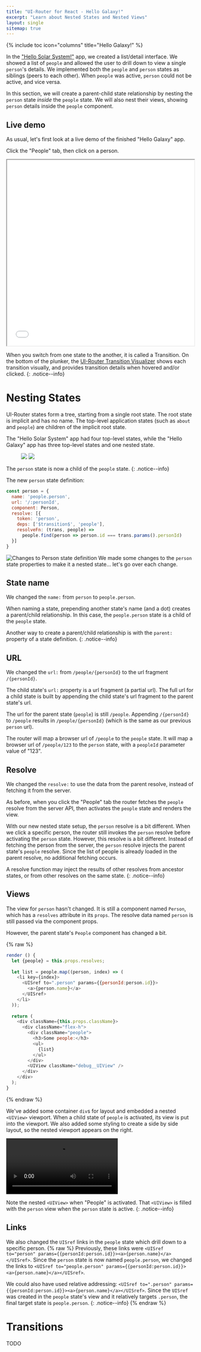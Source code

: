 ```yaml
---
title: "UI-Router for React - Hello Galaxy!"
excerpt: "Learn about Nested States and Nested Views"
layout: single
sitemap: true
---
```

{% include toc icon="columns" title="Hello Galaxy!" %}

In the ["Hello Solar System!"](hellosolarsystem) app, we created a list/detail interface.
We showed a list of `people` and allowed the user to drill down to view a single `person`'s details.
We implemented both the `people` and `person` states as siblings (peers to each other).
When `people` was active, `person` could not be active, and vice versa.

In this section, we will create a parent-child state relationship by nesting the `person` state _inside_ the `people` state.
We will also nest their views, showing `person` details inside the `people` component.

## Live demo

As usual, let's first look at a live demo of the finished "Hello Galaxy" app.

Click the "People" tab, then click on a person.

<iframe style="width: 100%; height: 500px;"
  src="//embed.plnkr.co/NfIhgwegG7YF0kfbBewj/?show=preview"
  frameborder="1" allowfullscren="allowfullscren"></iframe>

When you switch from one state to the another, it is called a Transition.
On the bottom of the plunker, the [UI-Router Transition Visualizer](https://github.com/ui-router/visualizer)
shows each transition visually, and provides transition details when hovered and/or clicked.
{: .notice--info}

# Nesting States

UI-Router states form a tree, starting from a single root state.
The root state is implicit and has no name.
The top-level application states (such as `about` and `people`) are children of the implicit root state.

The "Hello Solar System" app had four top-level states, while the
"Hello Galaxy" app has three top-level states and one nested state.

<figure class="half">
    <img src="/assets/tutorial/hellosolarsystem.png">
    <img src="/assets/tutorial/hellogalaxy.png">
</figure>

The `person` state is now a child of the `people` state.
{: .notice--info}

The new `person` state definition:

```js
const person = {
  name: 'people.person',
  url: '/:personId',
  component: Person,
  resolve: [{
    token: 'person',
    deps: ['$transition$', 'people'],
    resolveFn: (trans, people) =>
      people.find(person => person.id === trans.params().personId)
  }]
}
```



![Changes to Person state definition](/assets/tutorial/ss-to-galaxy-diff-react.png)
We made some changes to the `person` state properties to make it a nested state... let's go over each change.



## State name

We changed the `name:` from `person` to `people.person`.

When naming a state, prepending another state's name (and a dot) creates a parent/child relationship.
In this case, the `people.person` state is a child of the `people` state.

Another way to create a parent/child relationship is with the `parent:` property of a state definition.
{: .notice--info}

## URL

We changed the `url:` from `/people/{personId}` to the url fragment `/{personId}`.

The child state's `url:` property is a url fragment (a partial url).
The full url for a child state is built by appending the child state's url fragment to the parent state's url.

The url for the parent state (`people`) is still `/people`.
Appending `/{personId}` to `/people` results in `/people/{personId}` (which is the same as our previous `person` url).

The router will map a browser url of `/people` to the `people` state.
It will map a browser url of `/people/123` to the `person` state, with a `peopleId` parameter value of "123".

## Resolve

We changed the `resolve:` to use the data from the parent resolve, instead of fetching it from the server.

As before, when you click the "People" tab the router fetches the `people` resolve from the server API,
then activates the `people` state and renders the view.

With our new nested state setup, the `person` resolve is a bit different.
When we click a specific person, the router still invokes the `person` resolve before activating the `person` state.
However, this resolve is a bit different.
Instead of fetching the person from the server, the `person` resolve injects the parent state's `people` resolve.
Since the list of people is already loaded in the parent resolve, no additional fetching occurs.

A resolve function may inject the results of other resolves from ancestor states, or from other resolves on the same state.
{: .notice--info}


## Views

The view for `person` hasn't changed.
It is still a component named `Person`, which has a `resolves` attribute in its `props`.
The resolve data named `person` is still passed via the component props.

However, the parent state's `People` component has changed a bit.

{% raw %}
```js
render () {
  let {people} = this.props.resolves;
  
  let list = people.map((person, index) => (
    <li key={index}>
      <UISref to=".person" params={{personId:person.id}}>
        <a>{person.name}</a>
      </UISref>
    </li>
  ));
  
  return (
    <div className={this.props.className}>
      <div className="flex-h">
        <div className="people">
          <h3>Some people:</h3>
          <ul>
            {list}
          </ul>
        </div>
        <UIView className="debug__UIView" />
      </div>
    </div>
  );
}
```
{% endraw %}

We've added some container `div`s for layout and embedded a nested `<UIView>` viewport.
When a child state of `people` is activated, its view is put into the viewport.
We also added some styling to create a side by side layout, so the nested viewport appears on the right.


<video controls="controls" autoplay loop>
  <source src="/assets/tutorial/nested view.mov.mp4" type="video/mp4">
  <source src="/assets/tutorial/nested view.mov.webm" type="video/webm">
</video>

Note the nested `<UIView>` when "People" is activated.
That `<UIView>` is filled with the `person` view when the `person` state is active.
{: .notice--info}

## Links

We also changed the `UISref` links in the `people` state which drill down to a specific person.
{% raw %}
Previously, these links were `<UISref to="person" params={{personId:person.id}}><a>{person.name}</a></UISref>`.
Since the `person` state is now named `people.person`, we changed the links to `<UISref to="people.person" params={{personId:person.id}}><a>{person.name}</a></UISref>`.

We could also have used relative addressing: `<UISref to=".person" params={{personId:person.id}}><a>{person.name}</a></UISref>`.
Since the `UISref` was created in the `people` state's view and it relatively targets `.person`, the final target state is `people.person`.
{: .notice--info}
{% endraw %}

# Transitions

TODO
